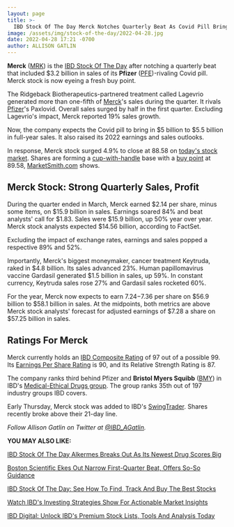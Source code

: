 ```yaml
---
layout: page
title: >-
  IBD Stock Of The Day Merck Notches Quarterly Beat As Covid Pill Brings In $3.2 Billion
image: /assets/img/stock-of-the-day/2022-04-28.jpg
date: 2022-04-28 17:21 -0700
author: ALLISON GATLIN
---
```







**Merck** ([MRK](https://research.investors.com/quote.aspx?symbol=MRK)) is the [IBD Stock Of The Day](https://www.investors.com/research/ibd-stock-of-the-day/) after notching a quarterly beat that included $3.2 billion in sales of its **Pfizer** ([PFE](https://research.investors.com/quote.aspx?symbol=PFE))-rivaling Covid pill. Merck stock is now eyeing a fresh buy point.




The Ridgeback Biotherapeutics-partnered treatment called Lagevrio generated more than one-fifth of [Merck](https://www.investors.com/news/technology/merck-stock-buy-now/)'s sales during the quarter. It rivals [Pfizer](https://www.investors.com/news/technology/pfizer-stock-buy-now/)'s Paxlovid. Overall sales surged by half in the first quarter. Excluding Lagevrio's impact, Merck reported 19% sales growth.


Now, the company expects the Covid pill to bring in $5 billion to $5.5 billion in full-year sales. It also raised its 2022 earnings and sales outlooks.


In response, Merck stock surged 4.9% to close at 88.58 on [today's stock market](https://www.investors.com/market-trend/stock-market-today/stock-market-today-market-trends-best-stocks-buy-watch/). Shares are forming a [cup-with-handle](https://www.investors.com/how-to-invest/investors-corner/how-to-buy-stocks-cup-with-handle-base-alibaba-stock-buy-point/) base with a [buy point](https://www.investors.com/how-to-invest/investors-corner/chart-reading-basics-how-a-buy-point-marks-a-time-of-opportunity/) at 89.58, [MarketSmith.com](https://www.investors.com/product/marketsmith/?artProdLink=MarketSmith) shows.


Merck Stock: Strong Quarterly Sales, Profit
-------------------------------------------


During the quarter ended in March, Merck earned $2.14 per share, minus some items, on $15.9 billion in sales. Earnings soared 84% and beat analysts' call for $1.83. Sales were $15.9 billion, up 50% year over year. Merck stock analysts expected $14.56 billion, according to FactSet.


Excluding the impact of exchange rates, earnings and sales popped a respective 89% and 52%.


Importantly, Merck's biggest moneymaker, cancer treatment Keytruda, raked in $4.8 billion. Its sales advanced 23%. Human papillomavirus vaccine Gardasil generated $1.5 billion in sales, up 59%. In constant currency, Keytruda sales rose 27% and Gardasil sales rocketed 60%.


For the year, Merck now expects to earn $7.24-$7.36 per share on $56.9 billion to $58.1 billion in sales. At the midpoints, both metrics are above Merck stock analysts' forecast for adjusted earnings of $7.28 a share on $57.25 billion in sales.


Ratings For Merck
-----------------


Merck currently holds an [IBD Composite Rating](https://www.investors.com/how-to-invest/investors-corner/how-to-research-growth-stocks/) of 97 out of a possible 99. Its [Earnings Per Share Rating](https://www.investors.com/how-to-invest/investors-corner/eps-rating-is-key-to-picking-great-stocks/) is 90, and its Relative Strength Rating is 87.


The company ranks third behind Pfizer and **Bristol Myers Squibb** ([BMY](https://research.investors.com/quote.aspx?symbol=BMY)) in IBD's [Medical-Ethical Drugs group](https://www.investors.com/tag/biotech-and-pharma-stock-news/). The group ranks 35th out of 197 industry groups IBD covers.


Early Thursday, Merck stock was added to IBD's [SwingTrader](https://www.investors.com/product/swingtrader/?artProdLink=Swingtrader). Shares recently broke above their 21-day line.


*Follow Allison Gatlin on Twitter at [@IBD\_AGatlin](https://twitter.com/IBD_AGatlin).*


**YOU MAY ALSO LIKE:**


[IBD Stock Of The Day Alkermes Breaks Out As Its Newest Drug Scores Big](https://www.investors.com/research/ibd-stock-of-the-day/alkermes-stock-ibd-stock-of-the-day-snags-a-big-beat-for-its-newest-drug/)


[Boston Scientific Ekes Out Narrow First-Quarter Beat, Offers So-So Guidance](https://www.investors.com/news/technology/bsx-stock-boston-scientific-earnings-q1-2022/)


[IBD Stock Of The Day: See How To Find, Track And Buy The Best Stocks](https://www.investors.com/research/ibd-stock-of-the-day/)


[Watch IBD's Investing Strategies Show For Actionable Market Insights](https://www.investors.com/how-to-invest/investing-strategies/)


[IBD Digital: Unlock IBD's Premium Stock Lists, Tools And Analysis Today](https://www.investors.com/product/ibd-digital/?artProdLink=IBD_Digital)




